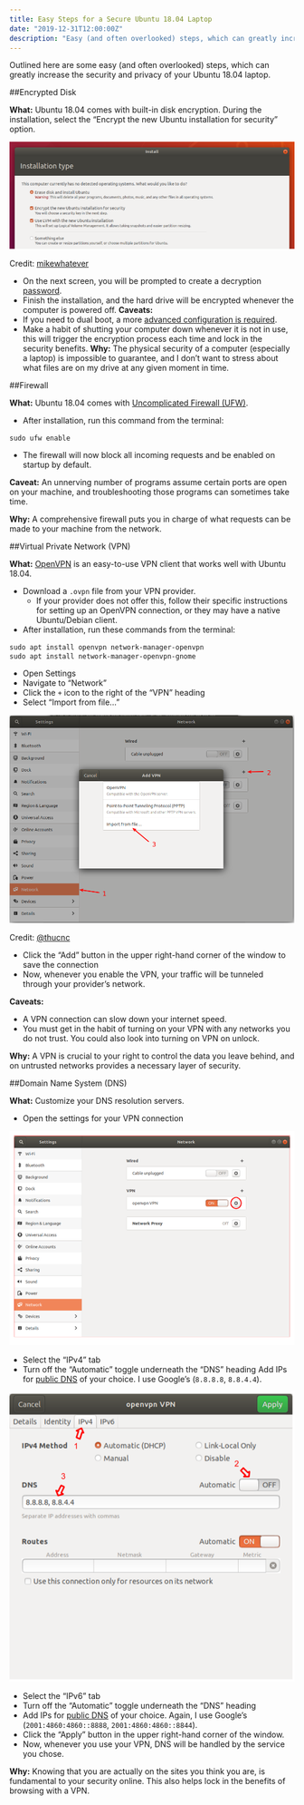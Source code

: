 ```yaml
---
title: Easy Steps for a Secure Ubuntu 18.04 Laptop
date: "2019-12-31T12:00:00Z"
description: "Easy (and often overlooked) steps, which can greatly increase the security and privacy of your Ubuntu 18.04 laptop"
---
```


Outlined here are some easy (and often overlooked) steps, which can greatly increase the security and privacy of your Ubuntu 18.04 laptop.

##Encrypted Disk

**What:** Ubuntu 18.04 comes with built-in disk encryption.
During the installation, select the “Encrypt the new Ubuntu installation for security” option.

![](disk-encryption.png)

Credit: [mikewhatever](https://askubuntu.com/questions/1029285/ubuntu-18-04-disk-encryption/1029303#1029303) 


- On the next screen, you will be prompted to create a decryption [password](https://security.stackexchange.com/q/6095).
- Finish the installation, and the hard drive will be encrypted whenever the computer is powered off.
**Caveats:**
- If you need to dual boot, a more [advanced configuration is required](https://askubuntu.com/questions/1029285/ubuntu-18-04-disk-encryption).
- Make a habit of shutting your computer down whenever it is not in use, this will trigger the encryption process each time and lock in the security benefits.
**Why:** The physical security of a computer (especially a laptop) is impossible to guarantee, and I don’t want to stress about what files are on my drive at any given moment in time.

##Firewall

**What:** Ubuntu 18.04 comes with [Uncomplicated Firewall (UFW)](https://help.ubuntu.com/community/UFW).

- After installation, run this command from the terminal:

```
sudo ufw enable
```

- The firewall will now block all incoming requests and be enabled on startup by default.

**Caveat:** An unnerving number of programs assume certain ports are open on your machine, and troubleshooting those programs can sometimes take time.

**Why:** A comprehensive firewall puts you in charge of what requests can be made to your machine from the network.


##Virtual Private Network (VPN)

**What:** [OpenVPN](https://wiki.debian.org/OpenVPN) is an easy-to-use VPN client that works well with Ubuntu 18.04.

- Download a `.ovpn` file from your VPN provider.
	- If your provider does not offer this, follow their specific instructions for setting up an OpenVPN connection, or they may have a native Ubuntu/Debian client.
- After installation, run these commands from the terminal:

```
sudo apt install openvpn network-manager-openvpn
sudo apt install network-manager-openvpn-gnome
```

- Open Settings
- Navigate to “Network”
- Click the `+` icon to the right of the “VPN” heading
- Select “Import from file...”

![](vpn-settings-import.png)

Credit: [@thucnc](https://medium.com/@thucnc/openvpn-on-ubuntu-18-04-3295cabf114c)

- Click the “Add” button in the upper right-hand corner of the window to save the connection
- Now, whenever you enable the VPN, your traffic will be tunneled through your provider’s network.

**Caveats:**

- A VPN connection can slow down your internet speed.
- You must get in the habit of turning on your VPN with any networks you do not trust. You could also look into turning on VPN on unlock.

**Why:** A VPN is crucial to your right to control the data you leave behind, and on untrusted networks provides a necessary layer of security.

##Domain Name System (DNS)

**What:** Customize your DNS resolution servers.

- Open the settings for your VPN connection

![](vpn-settings.png)

- Select the “IPv4” tab
- Turn off the “Automatic” toggle underneath the “DNS” heading
Add IPs for [public DNS](https://www.techradar.com/news/best-dns-server) of your choice. I use Google’s (`8.8.8.8`, `8.8.4.4`).

![](dns-settings-2.png)

- Select the “IPv6” tab
- Turn off the “Automatic” toggle underneath the “DNS” heading
- Add IPs for [public DNS](https://www.techradar.com/news/best-dns-server) of your choice. Again, I use Google’s (`2001:4860:4860::8888`, `2001:4860:4860::8844`).
- Click the “Apply” button in the upper right-hand corner of the window.
- Now, whenever you use your VPN, DNS will be handled by the service you chose.

**Why:** Knowing that you are actually on the sites you think you are, is fundamental to your security online. This also helps lock in the benefits of browsing with a VPN.

